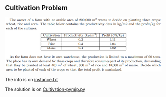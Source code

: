 ## Cultivation Problem
![Image](https://raw.githubusercontent.com/davirpp/Operational_Research/main/Cultivation_Problem/Problem.png)

The info is on [instance.txt](https://github.com/davirpp/Operational_Research/blob/main/Cultivation_Problem/instance.txt)

The solution is on [Cultivation-pymip.py](https://github.com/davirpp/Operational_Research/blob/main/Cultivation_Problem/Cultivation-pymip.py)
